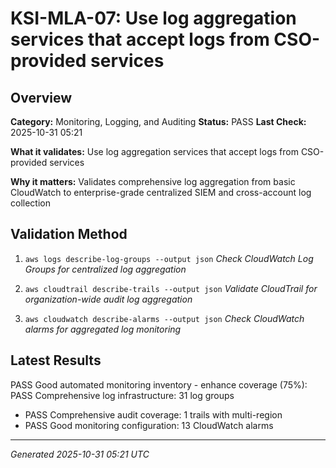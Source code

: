 # KSI-MLA-07: Use log aggregation services that accept logs from CSO-provided services

## Overview

**Category:** Monitoring, Logging, and Auditing
**Status:** PASS
**Last Check:** 2025-10-31 05:21

**What it validates:** Use log aggregation services that accept logs from CSO-provided services

**Why it matters:** Validates comprehensive log aggregation from basic CloudWatch to enterprise-grade centralized SIEM and cross-account log collection

## Validation Method

1. `aws logs describe-log-groups --output json`
   *Check CloudWatch Log Groups for centralized log aggregation*

2. `aws cloudtrail describe-trails --output json`
   *Validate CloudTrail for organization-wide audit log aggregation*

3. `aws cloudwatch describe-alarms --output json`
   *Check CloudWatch alarms for aggregated log monitoring*

## Latest Results

PASS Good automated monitoring inventory - enhance coverage (75%): PASS Comprehensive log infrastructure: 31 log groups
- PASS Comprehensive audit coverage: 1 trails with multi-region
- PASS Good monitoring configuration: 13 CloudWatch alarms

---
*Generated 2025-10-31 05:21 UTC*